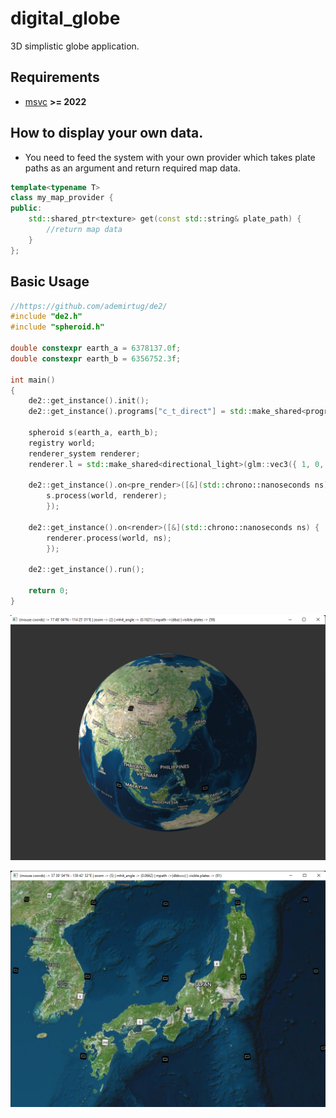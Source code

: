 # digital_globe
3D simplistic globe application.

## Requirements
- [msvc](https://visualstudio.microsoft.com/) **>= 2022**

## How to display your own data.
- You need to feed the system with your own provider which takes plate paths as an argument and return required map data.
```cpp
template<typename T>
class my_map_provider {
public:
	std::shared_ptr<texture> get(const std::string& plate_path) {
		//return map data
	}
};
```

## Basic Usage

```cpp
//https://github.com/ademirtug/de2/
#include "de2.h"
#include "spheroid.h"

double constexpr earth_a = 6378137.0f;
double constexpr earth_b = 6356752.3f;

int main()
{
	de2::get_instance().init();
	de2::get_instance().programs["c_t_direct"] = std::make_shared<program>("c_t_direct", "shaders/c_t_direct.vert", "shaders/c_t_direct.frag");

	spheroid s(earth_a, earth_b);
	registry world;
	renderer_system renderer;
	renderer.l = std::make_shared<directional_light>(glm::vec3({ 1, 0, 0 }));

	de2::get_instance().on<pre_render>([&](std::chrono::nanoseconds ns) {
		s.process(world, renderer);
		});
	
	de2::get_instance().on<render>([&](std::chrono::nanoseconds ns) {
		renderer.process(world, ns);	
		});

	de2::get_instance().run();

	return 0;
}
```

![Screen Shot 3](s3.png?raw=true "screen shot 3")

![Screen Shot 1](s1.png?raw=true "screen shot 1")
